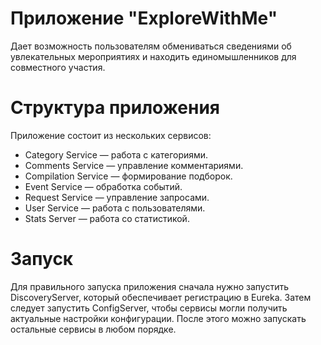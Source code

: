 # Приложение "ExploreWithMe"
Дает возможность пользователям обмениваться сведениями об увлекательных мероприятиях и находить единомышленников для совместного участия.

# Структура приложения
Приложение состоит из нескольких сервисов:

* Category Service — работа с категориями.
* Comments Service — управление комментариями.
* Compilation Service — формирование подборок.
* Event Service — обработка событий.
* Request Service — управление запросами.
* User Service — работа с пользователями.
* Stats Server — работа со статистикой.

# Запуск

Для правильного запуска приложения сначала нужно запустить DiscoveryServer, который обеспечивает регистрацию в Eureka. Затем следует запустить ConfigServer, чтобы сервисы могли получить актуальные настройки конфигурации. После этого можно запускать остальные сервисы в любом порядке.